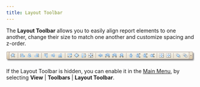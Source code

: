 ```yaml
---
title: Layout Toolbar
---
```

The **Layout Toolbar** allows you to easily align report elements to one another, change their size to match one another and customize spacing and z-order.

![RD_Elements_LayoutToolbar](../../../../../images/Img8255.png)

If the Layout Toolbar is hidden, you can enable it in the [Main Menu](../../../../../../interface-elements-for-desktop/articles/report-designer/report-designer-for-winforms/report-designer-reference/report-designer-ui/main-menu.md), by selecting **View** | **Toolbars** | **Layout Toolbar**.